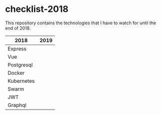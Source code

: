 # checklist-2018
This repository contains the technologies that I have to watch for until the end of 2018.

| 2018          | 2019          |
| ------------- | ------------- |
| Express       |               |
| Vue           |               |
| Postgresql    |               |
| Docker        |               |
| Kubernetes    |               |
| Swarm         |               |
| JWT           |               |
| Graphql       |               |
